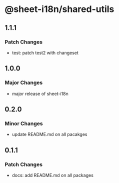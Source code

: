 # @sheet-i18n/shared-utils

## 1.1.1

### Patch Changes

- test: patch test2 with changeset

## 1.0.0

### Major Changes

- major release of sheet-i18n

## 0.2.0

### Minor Changes

- update README.md on all pacakges

## 0.1.1

### Patch Changes

- docs: add README.md on all packages
